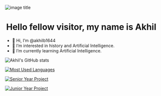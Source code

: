 ![image title](https://rushter.com/counter.svg)
<h1 align = "center">Hello fellow visitor, my name is Akhil</h1>

- 👋 Hi, I’m @akhilb1644
- 👀 I’m interested in history and Artificial Intelligence.
- 🌱 I’m currently learning Artificial Intelligence.

![Akhil's GitHub stats](https://github-readme-stats.vercel.app/api?username=akhilb1644)

[![Most Used Languages](https://github-readme-stats.vercel.app/api/top-langs/?username=akhilb1644)](https://github.com/akhilb1644/github-readme-stats)

[![Senior Year Project](https://github-readme-stats.vercel.app/api/pin/?username=akhilb1644&repo=twentyTimeProject)](https://github.com/akhilb1644/twentyTimeProject)

[![Junior Year Project](https://github-readme-stats.vercel.app/api/pin/?username=akhilb1644&repo=AI_in_Education)](https://github.com/akhilb1644/AI_in_Education)
